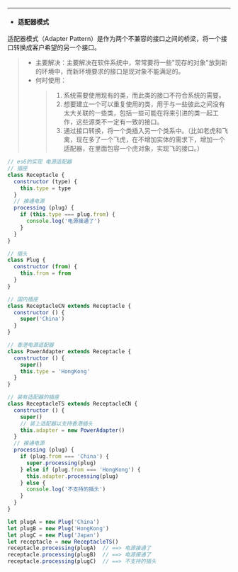 ---
* #### 适配器模式

适配器模式（Adapter Pattern）是作为两个不兼容的接口之间的桥梁，将一个接口转换成客户希望的另一个接口。

> * 主要解决：主要解决在软件系统中，常常要将一些"现存的对象"放到新的环境中，而新环境要求的接口是现对象不能满足的。
> * 何时使用：
>   > 1. 系统需要使用现有的类，而此类的接口不符合系统的需要。
>   > 2. 想要建立一个可以重复使用的类，用于与一些彼此之间没有太大关联的一些类，包括一些可能在将来引进的类一起工作，这些源类不一定有一致的接口。
>   > 3. 通过接口转换，将一个类插入另一个类系中。（比如老虎和飞禽，现在多了一个飞虎，在不增加实体的需求下，增加一个适配器，在里面包容一个虎对象，实现飞的接口。）

```js
// es6的实现 电源适配器
// 插座
class Receptacle {
  constructor (type) {
    this.type = type
  }
  // 接通电源
  processing (plug) {
    if (this.type === plug.from) {
      console.log('电源接通了')
    }
  }
}

// 插头
class Plug {
  constructor (from) {
    this.from = from
  }
}

// 国内插座
class ReceptacleCN extends Receptacle {
  constructor () {
    super('China')
  }
}

// 香港电源适配器
class PowerAdapter extends Receptacle {
  constructor () {
    super()
    this.type = 'HongKong'
  }
}

// 装有适配器的插座
class ReceptacleTS extends ReceptacleCN {
  constructor () {
    super()
    // 装上适配器以支持香港插头
    this.adapter = new PowerAdapter()
  }
  // 接通电源
  processing (plug) {
    if (plug.from === 'China') {
      super.processing(plug)
    } else if (plug.from === 'HongKong') {
      this.adapter.processing(plug)
    } else {
      console.log('不支持的插头')
    }
  }
}

let plugA = new Plug('China')
let plugB = new Plug('HongKong')
let plugC = new Plug('Japan')
let receptacle = new ReceptacleTS()
receptacle.processing(plugA)  // ==> 电源接通了
receptacle.processing(plugB)  // ==> 电源接通了
receptacle.processing(plugC)  // ==> 不支持的插头

```